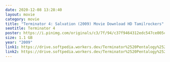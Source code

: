 ```yaml
---
date: 2020-12-08 13:28:40
layout: movie
category: movie
title: "Terminator 4: Salvation (2009) Movie Download HD Tamilrockers"
seotitle: Terminator 4
poster: https://i.pinimg.com/originals/c3/7f/94/c37f9464312edc547ce005c35fbffc17.jpg
size: 1.1 GB
year: "2009"
link1: https://drive.softpedia.workers.dev/Terminator%2520Pentalogy%2520(1984%2520to%25202015)/(Telegram%2520%40isaiminidownload)%2520-%2520Terminator%25204%2520Salvation%2520(2009)%5B720p%2520-%2520BDRip%2520-%2520%5BTamil%2520%2B%2520Telugu%2520%2B%2520Hindi%2520%2B%2520Eng%5D.mkv?rootId=0AN9zhQ1hps-9Uk9PVA
link2: https://drive.softpedia.workers.dev/Terminator%2520Pentalogy%2520(1984%2520to%25202015)/(Telegram%2520%40isaiminidownload)%2520-%2520Terminator%25204%2520Salvation%2520(2009)%5B720p%2520-%2520BDRip%2520-%2520%5BTamil%2520%2B%2520Telugu%2520%2B%2520Hindi%2520%2B%2520Eng%5D.mkv?rootId=0AN9zhQ1hps-9Uk9PVA
---
```

